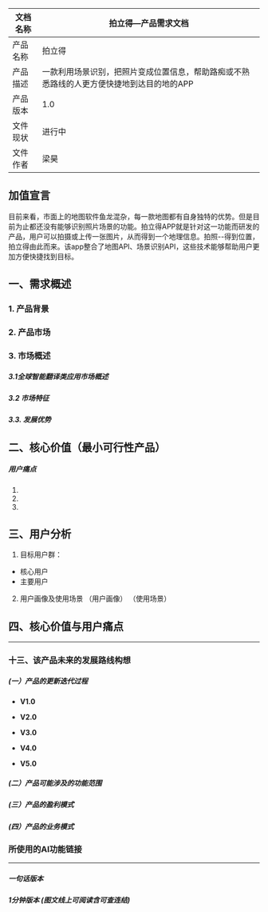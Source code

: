 |文档名称|拍立得—产品需求文档|
|--|--|
|产品名称|拍立得|
|产品描述|一款利用场景识别，把照片变成位置信息，帮助路痴或不熟悉路线的人更方便快捷地到达目的地的APP|
|产品版本|1.0|
|文件现状|进行中|
|文件作者|梁昊|
## 加值宣言
目前来看，市面上的地图软件鱼龙混杂，每一款地图都有自身独特的优势。但是目前为止都还没有能够识别照片场景的功能。拍立得APP就是针对这一功能而研发的产品，用户可以拍摄或上传一张图片，从而得到一个地理信息。拍照--得到位置，拍立得由此而来。该app整合了地图API、场景识别API，这些技术能够帮助用户更加方便快捷找到目标。
## 一、需求概述

### 1. 产品背景
### 2. 产品市场
### 3. 市场概述
##### 3.1全球智能翻译类应用市场概述
##### 3.2 市场特征
##### 3.3. 发展优势
## 二、核心价值（最小可行性产品）
#####  用户痛点
1. 
2. 
3. 

## 三、用户分析
1. 目标用户群：
- 核心用户
- 主要用户

2. 用户画像及使用场景
（用户画像）
（使用场景）
## 四、核心价值与用户痛点



---
### 十三、该产品未来的发展路线构想

#####  (一）产品的更新迭代过程

- **V1.0**

- **V2.0**

- **V3.0**

- **V4.0**

- **V5.0**


#####  (二）产品可能涉及的功能范围



#####  (三）产品的盈利模式

#####  (四）产品的业务模式





### 所使用的AI功能链接

---

##### 一句话版本

##### 1分钟版本 (图文线上可阅读含可查连结)




